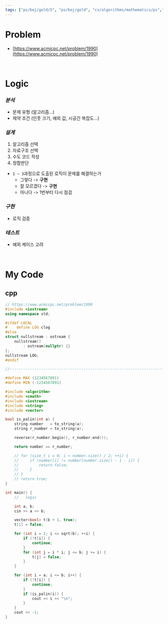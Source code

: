 ```yaml
---
tags: ["ps/boj/gold/5", "ps/boj/gold", "cs/algorithms/mathematics/ps","cs/algorithms/number-theory/ps","cs/algorithms/primality-test/ps","cs/algorithms/sieve-of-eratosthenes/ps"]
---
```


# Problem
- [https://www.acmicpc.net/problem/1990](https://www.acmicpc.net/problem/1990)

<br/>

# Logic

### *분석*
- 문제 유형 (알고리즘...)
- 제약 조건 (인풋 크기, 예외 값, 시공간 복잡도...)

### *설계*
1. 알고리즘 선택
2. 자료구조 선택
3. 수도 코드 작성
4. 정합판단
  - `1 ~ 3`과정으로 도출된 로직이 문제를 해결하는가
    - 그렇다 -> **구현**
    - 잘 모르겠다 -> **구현**
    - 아니다 -> 1번부터 다시 점검

### *구현*
- 로직 검증

### *테스트*
- 예외 케이스 고려

<br/>

# My Code
## cpp
```cpp title="boj/1990.cpp"
// https://www.acmicpc.net/problem/1990
#include <iostream>
using namespace std;

#ifdef LOCAL
#    define LOG clog
#else
struct nullstream : ostream {
    nullstream()
        : ostream(nullptr) {}
};
nullstream LOG;
#endif

//--------------------------------------------------------------------------------------------------

#define MAX (1234567891)
#define MIN (-1234567891)

#include <algorithm>
#include <cmath>
#include <iostream>
#include <string>
#include <vector>

bool is_palin(int a) {
    string number   = to_string(a);
    string r_number = to_string(a);

    reverse(r_number.begin(), r_number.end());

    return number == r_number;

    // for (size_t i = 0; i < number.size() / 2; ++i) {
    //     if (number[i] != number[number.size() - 1 - i]) {
    //         return false;
    //     }
    // }
    // return true;
}

int main() {
    //   logic

    int a, b;
    cin >> a >> b;

    vector<bool> t(b + 1, true);
    t[1] = false;

    for (int i = 2; i <= sqrt(b); ++i) {
        if (!t[i]) {
            continue;
        }
        for (int j = i * i; j <= b; j += i) {
            t[j] = false;
        }
    }

    for (int i = a; i <= b; i++) {
        if (!t[i]) {
            continue;
        }
        if (is_palin(i)) {
            cout << i << "\n";
        }
    }
    cout << -1;
}

```
